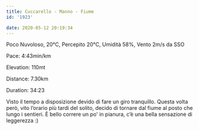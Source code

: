 ```yaml
---
title: Cuccarello - Manno - Fiume
id: '1923'

date: 2020-05-12 20:19:34
---
```


Poco Nuvoloso, 20°C, Percepito 20°C, Umidità 58%, Vento 2m/s da SSO

Pace: 4:43min/km

Elevation: 110mt

Distance: 7.30km

Duration: 34:23

Visto il tempo a disposizione devido di fare un giro tranquillo. Questa volta però, vito l’orario più tardi del solito, decido di tornare dal fiume al posto che lungo i sentieri. È bello correre un po' in pianura, c’è una bella sensazione di leggerezza :)

<!-- ![image](/images/2021/08/20200512-activity-map_hu3bc7f46d6cba10b44952ae4fce7fc573_74351_700x0_resize_box_3.png) -->
